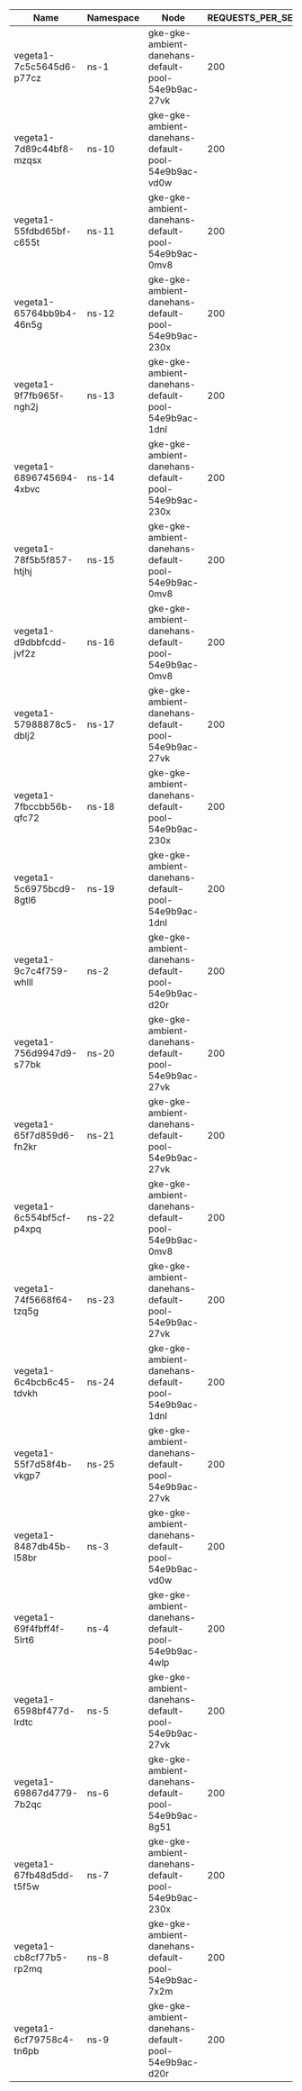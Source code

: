 | Name | Namespace | Node | REQUESTS_PER_SECOND | DURATION | CONNECTIONS | MAX_CONNECTIONS |
|------|-----------|------|---------------------|----------|-------------|-----------------|
| vegeta1-7c5c5645d6-p77cz | ns-1 | gke-gke-ambient-danehans-default-pool-54e9b9ac-27vk | 200 | 10m | 100 | 100 |
| vegeta1-7d89c44bf8-mzqsx | ns-10 | gke-gke-ambient-danehans-default-pool-54e9b9ac-vd0w | 200 | 10m | 100 | 100 |
| vegeta1-55fdbd65bf-c655t | ns-11 | gke-gke-ambient-danehans-default-pool-54e9b9ac-0mv8 | 200 | 10m | 100 | 100 |
| vegeta1-65764bb9b4-46n5g | ns-12 | gke-gke-ambient-danehans-default-pool-54e9b9ac-230x | 200 | 10m | 100 | 100 |
| vegeta1-9f7fb965f-ngh2j | ns-13 | gke-gke-ambient-danehans-default-pool-54e9b9ac-1dnl | 200 | 10m | 100 | 100 |
| vegeta1-6896745694-4xbvc | ns-14 | gke-gke-ambient-danehans-default-pool-54e9b9ac-230x | 200 | 10m | 100 | 100 |
| vegeta1-78f5b5f857-htjhj | ns-15 | gke-gke-ambient-danehans-default-pool-54e9b9ac-0mv8 | 200 | 10m | 100 | 100 |
| vegeta1-d9dbbfcdd-jvf2z | ns-16 | gke-gke-ambient-danehans-default-pool-54e9b9ac-0mv8 | 200 | 10m | 100 | 100 |
| vegeta1-57988878c5-dblj2 | ns-17 | gke-gke-ambient-danehans-default-pool-54e9b9ac-27vk | 200 | 10m | 100 | 100 |
| vegeta1-7fbccbb56b-qfc72 | ns-18 | gke-gke-ambient-danehans-default-pool-54e9b9ac-230x | 200 | 10m | 100 | 100 |
| vegeta1-5c6975bcd9-8gtl6 | ns-19 | gke-gke-ambient-danehans-default-pool-54e9b9ac-1dnl | 200 | 10m | 100 | 100 |
| vegeta1-9c7c4f759-whlll | ns-2 | gke-gke-ambient-danehans-default-pool-54e9b9ac-d20r | 200 | 10m | 100 | 100 |
| vegeta1-756d9947d9-s77bk | ns-20 | gke-gke-ambient-danehans-default-pool-54e9b9ac-27vk | 200 | 10m | 100 | 100 |
| vegeta1-65f7d859d6-fn2kr | ns-21 | gke-gke-ambient-danehans-default-pool-54e9b9ac-27vk | 200 | 10m | 100 | 100 |
| vegeta1-6c554bf5cf-p4xpq | ns-22 | gke-gke-ambient-danehans-default-pool-54e9b9ac-0mv8 | 200 | 10m | 100 | 100 |
| vegeta1-74f5668f64-tzq5g | ns-23 | gke-gke-ambient-danehans-default-pool-54e9b9ac-27vk | 200 | 10m | 100 | 100 |
| vegeta1-6c4bcb6c45-tdvkh | ns-24 | gke-gke-ambient-danehans-default-pool-54e9b9ac-1dnl | 200 | 10m | 100 | 100 |
| vegeta1-55f7d58f4b-vkgp7 | ns-25 | gke-gke-ambient-danehans-default-pool-54e9b9ac-27vk | 200 | 10m | 100 | 100 |
| vegeta1-8487db45b-l58br | ns-3 | gke-gke-ambient-danehans-default-pool-54e9b9ac-vd0w | 200 | 10m | 100 | 100 |
| vegeta1-69f4fbff4f-5lrt6 | ns-4 | gke-gke-ambient-danehans-default-pool-54e9b9ac-4wlp | 200 | 10m | 100 | 100 |
| vegeta1-6598bf477d-lrdtc | ns-5 | gke-gke-ambient-danehans-default-pool-54e9b9ac-27vk | 200 | 10m | 100 | 100 |
| vegeta1-69867d4779-7b2qc | ns-6 | gke-gke-ambient-danehans-default-pool-54e9b9ac-8g51 | 200 | 10m | 100 | 100 |
| vegeta1-67fb48d5dd-t5f5w | ns-7 | gke-gke-ambient-danehans-default-pool-54e9b9ac-230x | 200 | 10m | 100 | 100 |
| vegeta1-cb8cf77b5-rp2mq | ns-8 | gke-gke-ambient-danehans-default-pool-54e9b9ac-7x2m | 200 | 10m | 100 | 100 |
| vegeta1-6cf79758c4-tn6pb | ns-9 | gke-gke-ambient-danehans-default-pool-54e9b9ac-d20r | 200 | 10m | 100 | 100 |
